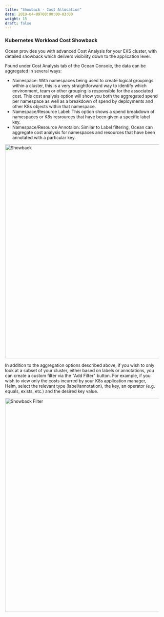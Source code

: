 ```yaml
---
title: "Showback - Cost Allocation"
date: 2019-04-09T00:00:00-03:00
weight: 15
draft: false
---
```


### Kubernetes Workload Cost Showback

Ocean provides you with advanced Cost Analysis for your EKS cluster, with detailed showback which delivers visibility down to the application level. 

Found under Cost Analysis tab of the Ocean Console, the data can be aggregated in several ways:

 - Namespace: With namespaces being used to create logical groupings within a cluster, this is a very straightforward way to identify which environment, team or other grouping is responsible for the associated cost. This cost analysis option will show you both the aggregated spend per namespace as well as a breakdown of spend by deployments and other K8s objects within that namespace.
 - Namespace/Resource Label: This  option shows a spend breakdown of namespaces or K8s resrources that have been given a specific label key. 
 - Namespace/Resource Annotaion: Similar to Label filtering, Ocean can aggregate cost analysis for namespaces and resources that have been annotated with a particular key.

<img src="/images/ocean/showback.png" alt="Showback" width="700"/>

In addition to the aggregation options described above, if you wish to only look at a subset of your cluster, either based on labels or annotations, you can create a custom filter via the "Add Filter" button. For example, if you wish to view only the costs incurred by your K8s application manager, Helm, select the relevant type (label/annotation), the key, an operator (e.g. equals, exists, etc.) and the desired key value. 

<img src="/images/ocean/showback_filter.png" alt="Showback Filter" width="700"/>


